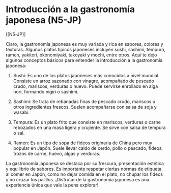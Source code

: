 # Introducción a la gastronomía japonesa (N5-JP)

[[N5-JP]]

Claro, la gastronomía japonesa es muy variada y rica en sabores, colores y texturas. Algunos platos típicos japoneses incluyen sushi, sashimi, tempura, ramen, yakitori, okonomiyaki, takoyaki y mochi, entre otros. Aquí te dejo algunos conceptos básicos para entender la introducción a la gastronomía japonesa:

1. Sushi: Es uno de los platos japoneses más conocidos a nivel mundial. Consiste en arroz sazonado con vinagre, acompañado de pescado crudo, mariscos, verduras o huevo. Puede servirse enrollado en alga nori, formando nigiri o sashimi.

2. Sashimi: Se trata de rebanadas finas de pescado crudo, mariscos u otros ingredientes frescos. Suelen acompañarse con salsa de soja y wasabi.

3. Tempura: Es un plato frito que consiste en mariscos, verduras o carne rebozados en una masa ligera y crujiente. Se sirve con salsa de tempura o sal.

4. Ramen: Es un tipo de sopa de fideos originaria de China pero muy popular en Japón. Suele llevar caldo de cerdo, pollo o pescado, fideos, trozos de carne, huevo, algas y verduras.

La gastronomía japonesa se destaca por su frescura, presentación estética y equilibrio de sabores. Es importante respetar ciertas normas de etiqueta al comer en Japón, como no dejar comida en el plato, no chupar los fideos y no cruzar los palillos. ¡Disfrutar de la gastronomía japonesa es una experiencia única que vale la pena explorar!
